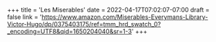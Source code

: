 +++
title = 'Les Miserables'
date = 2022-04-17T07:02:07-07:00
draft = false
link = 'https://www.amazon.com/Miserables-Everymans-Library-Victor-Hugo/dp/0375403175/ref=tmm_hrd_swatch_0?_encoding=UTF8&qid=1650204040&sr=1-3'
+++
